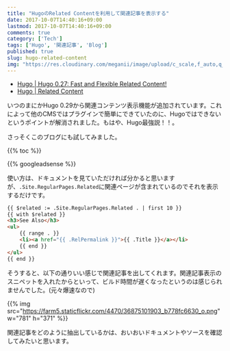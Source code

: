 ```yaml
---
title: "HugoのRelated Contentを利用して関連記事を表示する"
date: 2017-10-07T14:40:16+09:00
lastmod: 2017-10-07T14:40:16+09:00
comments: true
category: ['Tech']
tags: ['Hugo', '関連記事', 'Blog']
published: true
slug: hugo-related-content
img: "https://res.cloudinary.com/meganii/image/upload/c_scale,f_auto,q_auto,w_300/v1514036568/thumbnail_hugo_icon.png"
---
```


- [Hugo \| Hugo 0\.27: Fast and Flexible Related Content\!](https://gohugo.io/news/0.27-relnotes/)
- [Hugo \| Related Content](https://gohugo.io/content-management/related/)

いつのまにかHugo 0.29から関連コンテンツ表示機能が追加されています。これによって他のCMSではプラグインで簡単にできていたのに、Hugoではできないというポイントが解消されました。もはや、Hugo最強説！！。

さっそくこのブログにも試してみました。

{{% toc %}}

<!--more-->
{{% googleadsense %}}


使い方は、ドキュメントを見ていただければ分かると思いますが、`.Site.RegularPages.Related`に関連ページが含まれているのでそれを表示するだけです。

```html
{{ $related := .Site.RegularPages.Related . | first 10 }}
{{ with $related }}
<h3>See Also</h3>
<ul>
	{{ range . }}
	<li><a href="{{ .RelPermalink }}">{{ .Title }}</a></li>
	{{ end }}
</ul>
{{ end }}
```

そうすると、以下の通りいい感じで関連記事を出してくれます。関連記事表示のスニペットを入れたからといって、ビルド時間が遅くなったというのは感じられませんでした。(元々爆速なので)

{{% img src="https://farm5.staticflickr.com/4470/36875101903_b778fc6630_o.png" w="781" h="371" %}}


関連記事をどのように抽出しているかは、おいおいドキュメントやソースを確認してみたいと思います。
